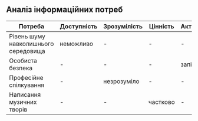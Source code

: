 ## Аналіз інформаційних потреб
| Потреба | Доступність | Зрозумілість | Цінність | Актуальність |
|---------|-------------|---------------|----------|--------------|
| Рівень шуму навколишнього середовища | неможливо | - | - | - |
| Особиста безпека | - | - | - | запізно |
| Професійне спілкування | - | незрозуміло | - | - |
| Написання музичних творів | - | - | частково | - |


